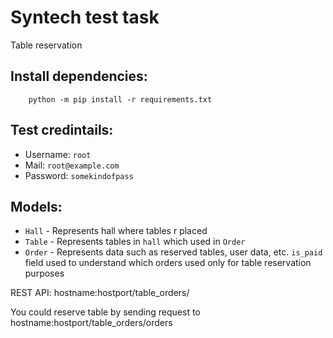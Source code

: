 # Syntech test task

Table reservation

## Install dependencies:

```
    python -m pip install -r requirements.txt
```

## Test credintails:

* Username:   ``root``
* Mail:       ``root@example.com``
* Password:   ``somekindofpass``
## Models:

* ``Hall`` - Represents hall where tables r placed
* ``Table`` - Represents tables in ``hall`` which used in ``Order``
* ``Order`` - Represents data such as reserved tables, user data, etc.
    ``is_paid`` field used to understand which orders used only for 
    table reservation purposes

REST API:
    hostname:hostport/table_orders/

You could reserve table by sending request to hostname:hostport/table_orders/orders
